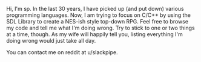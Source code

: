 Hi, I'm sp.  In the last 30 years, I have picked up (and put down) various programming languages.  Now, I am trying to focus on C/C++ by using the SDL Library to create a NES-ish style top-down RPG.  Feel free to browse my code and tell me what I'm doing wrong.  Try to stick to one or two things at a time, though.  As my wife will happily tell you, listing everything I'm doing wrong would just take all day.

You can contact me on reddit at u/slackpipe.

<!---
slackpipe/slackpipe is a ✨ special ✨ repository because its `README.md` (this file) appears on your GitHub profile.
You can click the Preview link to take a look at your changes.
--->
